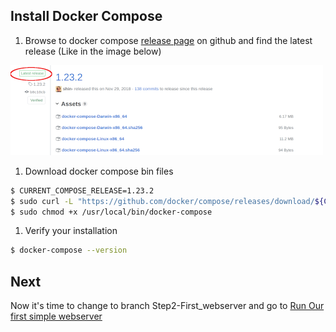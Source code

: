 ## Install Docker Compose
1. Browse to docker compose [release page](https://github.com/docker/compose/releases/ "Docker compose release page") on github and find the latest release (Like in the image below)

![Docker compose release page](../images/docker-compose-release.png "Docker compose latest release")
1. Download docker compose bin files
```bash
$ CURRENT_COMPOSE_RELEASE=1.23.2
$ sudo curl -L "https://github.com/docker/compose/releases/download/${CURRENT_COMPOSE_RELEASE}/docker-compose-$(uname -s)-$(uname -m)" -o /usr/local/bin/docker-compose
$ sudo chmod +x /usr/local/bin/docker-compose
```
1. Verify your installation
```bash
$ docker-compose --version
```
## Next
Now it's time to change to branch Step2-First_webserver and go to [Run Our first simple webserver](docs/simple_webserver.md)